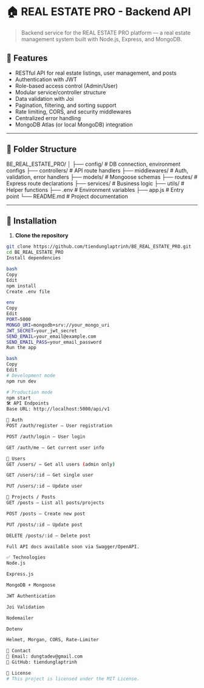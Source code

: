 # 🏠 REAL ESTATE PRO - Backend API

> Backend service for the REAL ESTATE PRO platform — a real estate management system built with Node.js, Express, and MongoDB.

## 🚀 Features

- RESTful API for real estate listings, user management, and posts
- Authentication with JWT
- Role-based access control (Admin/User)
- Modular service/controller structure
- Data validation with Joi
- Pagination, filtering, and sorting support
- Rate limiting, CORS, and security middlewares
- Centralized error handling
- MongoDB Atlas (or local MongoDB) integration

---

## 📁 Folder Structure

BE_REAL_ESTATE_PRO/
│
├── config/ # DB connection, environment configs
├── controllers/ # API route handlers
├── middlewares/ # Auth, validation, error handlers
├── models/ # Mongoose schemas
├── routes/ # Express route declarations
├── services/ # Business logic
├── utils/ # Helper functions
├── .env # Environment variables
├── app.js # Entry point
└── README.md # Project documentation

---

## 🔧 Installation

1. **Clone the repository**
```bash
git clone https://github.com/tiendunglaptrinh/BE_REAL_ESTATE_PRO.git
cd BE_REAL_ESTATE_PRO
Install dependencies

bash
Copy
Edit
npm install
Create .env file

env
Copy
Edit
PORT=5000
MONGO_URI=mongodb+srv://your_mongo_uri
JWT_SECRET=your_jwt_secret
SEND_EMAIL=your_email@example.com
SEND_EMAIL_PASS=your_email_password
Run the app

bash
Copy
Edit
# Development mode
npm run dev

# Production mode
npm start
🛠️ API Endpoints
Base URL: http://localhost:5000/api/v1

🔑 Auth
POST /auth/register – User registration

POST /auth/login – User login

GET /auth/me – Get current user info

👤 Users
GET /users/ – Get all users (admin only)

GET /users/:id – Get single user

PUT /users/:id – Update user

🏢 Projects / Posts
GET /posts – List all posts/projects

POST /posts – Create new post

PUT /posts/:id – Update post

DELETE /posts/:id – Delete post

Full API docs available soon via Swagger/OpenAPI.

✅ Technologies
Node.js

Express.js

MongoDB + Mongoose

JWT Authentication

Joi Validation

Nodemailer

Dotenv

Helmet, Morgan, CORS, Rate-Limiter

📮 Contact
📧 Email: dungtadev@gmail.com
🔗 GitHub: tiendunglaptrinh

📌 License
# This project is licensed under the MIT License.